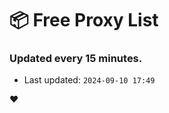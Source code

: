 # :package: Free Proxy List
### Updated every 15 minutes.

- Last updated: `2024-09-10 17:49`

:heart:
